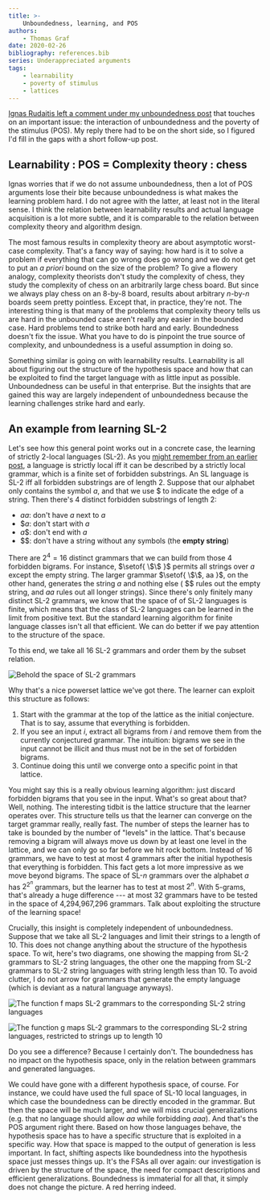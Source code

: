 ```yaml
---
title: >-
    Unboundedness, learning, and POS
authors:
    - Thomas Graf
date: 2020-02-26
bibliography: references.bib
series: Underappreciated arguments
tags:
    - learnability
    - poverty of stimulus
    - lattices
---
```


<!-- START_SUMMARY_BLOCK -->
[Ignas Rudaitis left a comment under my unboundedness post]({filename}2020-02-20_graf_underappreciated_unboundedness.md) that touches on an important issue: the interaction of unboundedness and the poverty of the stimulus (POS).
My reply there had to be on the short side, so I figured I'd fill in the gaps with a short follow-up post.
<!-- END_SUMMARY_BLOCK -->

## Learnability : POS = Complexity theory : chess

Ignas worries that if we do not assume unboundedness, then a lot of POS arguments lose their bite because unboundedness is what makes the learning problem hard.
I do not agree with the latter, at least not in the literal sense.
I think the relation between learnability results and actual language acquisition is a lot more subtle, and it is comparable to the relation between complexity theory and algorithm design.

The most famous results in complexity theory are about asymptotic worst-case complexity.
That's a fancy way of saying: how hard is it to solve a problem if everything that can go wrong does go wrong and we do not get to put an *a priori* bound on the size of the problem?
To give a flowery analogy, complexity theorists don't study the complexity of chess, they study the complexity of chess on an arbitrarily large chess board.
But since we always play chess on an 8-by-8 board, results about arbitrary $n$-by-$n$ boards seem pretty pointless.
Except that, in practice, they're not.
The interesting thing is that many of the problems that complexity theory tells us are hard in the unbounded case aren't really any easier in the bounded case.
Hard problems tend to strike both hard and early.
Boundedness doesn't fix the issue.
What you have to do is pinpoint the true source of complexity, and unboundedness is a useful assumption in doing so.

Something similar is going on with learnability results.
Learnability is all about figuring out the structure of the hypothesis space and how that can be exploited to find the target language with as little input as possible.
Unboundedness can be useful in that enterprise.
But the insights that are gained this way are largely independent of unboundedness because the learning challenges strike hard and early.

## An example from learning SL-2

Let's see how this general point works out in a concrete case, the learning of strictly 2-local languages (SL-2).
As you [might remember from an earlier post]({filename}/Tutorials/locality_sltsl.md), a language is strictly local iff it can be described by a strictly local grammar, which is a finite set of forbidden substrings.
An SL language is SL-2 iff all forbidden substrings are of length 2.
Suppose that our alphabet only contains the symbol $a$, and that we use $\$$ to indicate the edge of a string.
Then there's 4 distinct forbidden substrings of length 2:

- $aa$: don't have $a$ next to $a$
- $\$a$: don't start with $a$
- $a\$$: don't end with $a$
- $\$\$$: don't have a string without any symbols (the **empty string**)

There are $2^4 = 16$ distinct grammars that we can build from those 4 forbidden bigrams.
For instance, $\setof{ \$\$ }$ permits all strings over $a$ except the empty string.
The larger grammar $\setof{ \$\$, aa }$, on the other hand, generates the string $a$ and nothing else ( $\$\$$ rules out the empty string, and $aa$ rules out all longer strings).
Since there's only finitely many distinct SL-2 grammars, we know that the space of of SL-2 languages is finite, which means that the class of SL-2 languages can be learned in the limit from positive text.
But the standard learning algorithm for finite language classes isn't all that efficient.
We can do better if we pay attention to the structure of the space.

To this end, we take all 16 SL-2 grammars and order them by the subset relation.

![Behold the space of SL-2 grammars]({static}/img/thomas/underappreciated_unboundedness_pos/sl2_lattice.svg})

Why that's a nice powerset lattice we've got there.
The learner can exploit this structure as follows:

1. Start with the grammar at the top of the lattice as the initial conjecture.
   That is to say, assume that everything is forbidden.
1. If you see an input *i*, extract all bigrams from *i* and remove them from the currently conjectured grammar.
   The intuition: bigrams we see in the input cannot be illicit and thus must not be in the set of forbidden bigrams.
1. Continue doing this until we converge onto a specific point in that lattice.

You might say this is a really obvious learning algorithm: just discard forbidden bigrams that you see in the input.
What's so great about that?
Well, nothing.
The interesting tidbit is the lattice structure that the learner operates over.
This structure tells us that the learner can converge on the target grammar really, really fast.
The number of steps the learner has to take is bounded by the number of "levels" in the lattice.
That's because removing a bigram will always move us down by at least one level in the lattice, and we can only go so far before we hit rock bottom.
Instead of 16 grammars, we have to test at most 4 grammars after the initial hypothesis that everything is forbidden.
This fact gets a lot more impressive as we move beyond bigrams.
The space of SL-$n$ grammars over the alphabet $a$ has $2^{2^n}$ grammars, but the learner has to test at most $2^n$.
With 5-grams, that's already a huge difference --- at most 32 grammars have to be tested in the space of 4,294,967,296 grammars.
Talk about exploiting the structure of the learning space!

Crucially, this insight is completely independent of unboundedness.
Suppose that we take all SL-2 languages and limit their strings to a length of 10.
This does not change anything about the structure of the hypothesis space.
To wit, here's two diagrams, one showing the mapping from SL-2 grammars to SL-2 string languages, the other one the mapping from SL-2 grammars to SL-2 string languages with string length less than 10.
To avoid clutter, I do not arrow for grammars that generate the empty language (which is deviant as a natural language anyways).

![The function $f$ maps SL-2 grammars to the corresponding SL-2 string languages]({static}/img/thomas/underappreciated_unboundedness_pos/sl2_unbounded.svg})

![The function $g$ maps SL-2 grammars to the corresponding SL-2 string languages, restricted to strings up to length 10]({static}/img/thomas/underappreciated_unboundedness_pos/sl2_bounded.svg})

Do you see a difference?
Because I certainly don't.
The boundedness has no impact on the hypothesis space, only in the relation between grammars and generated languages.

We could have gone with a different hypothesis space, of course.
For instance, we could have used the full space of SL-10 local languages, in which case the boundedness can be directly encoded in the grammar.
But then the space will be much larger, and we will miss crucial generalizations (e.g. that no language should allow *aa* while forbidding *aaa*).
And that's the POS argument right there.
Based on how those languages behave, the hypothesis space has to have a specific structure that is exploited in a specific way.
How that space is mapped to the output of generation is less important.
In fact, shifting aspects like boundedness into the hypothesis space just messes things up.
It's the FSAs all over again: our investigation is driven by the structure of the space, the need for compact descriptions and efficient generalizations.
Boundedness is immaterial for all that, it simply does not change the picture.
A red herring indeed.
